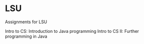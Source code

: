 # LSU
 Assignments for LSU

Intro to CS: Introduction to Java programming
Intro to CS II: Further programming in Java
